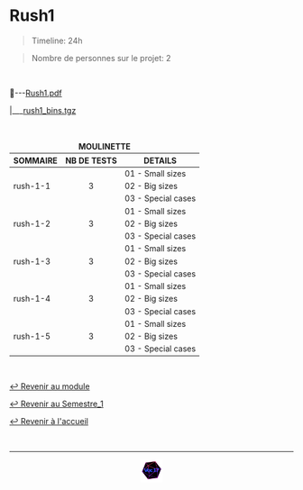 # Rush1

> Timeline: 24h

> Nombre de personnes sur le projet: 2

<br>

📂---[Rush1.pdf](https://github.com/Studio-17/Epitech-Subjects/blob/main/Semestre_1/B-CPE-100/Rushs/Rush1/Rush1.pdf)

|\_\_\_[rush1_bins.tgz](https://github.com/Studio-17/Epitech-Subjects/blob/main/Semestre_1/B-CPE-100/Rushs/Rush1/rush1_bins.tgz)

<br>

<table align="center">
    <thead>
    <tr>
        <td colspan="3" align="center"><strong>MOULINETTE</strong></td>
    </tr>
        <tr>
            <th>SOMMAIRE</th>
            <th>NB DE TESTS</th>
            <th>DETAILS</th>
        </tr>
    </thead>
    <tbody>
        <tr>
            <td rowspan="3">rush-1-1</td>
            <td rowspan="3" style="text-align: center;">3</td>
            <td>01 - Small sizes</td>
        </tr>
        <tr>
            <td>02 - Big sizes</td>
        </tr>
        <tr>
            <td>03 - Special cases</td>
        </tr>
        <tr>
            <td rowspan="3">rush-1-2</td>
            <td rowspan="3" style="text-align: center;">3</td>
            <td>01 - Small sizes</td>
        </tr>
        <tr>
            <td>02 - Big sizes</td>
        </tr>
        <tr>
            <td>03 - Special cases</td>
        </tr>
        <tr>
            <td rowspan="3">rush-1-3</td>
            <td rowspan="3" style="text-align: center;">3</td>
            <td>01 - Small sizes</td>
        </tr>
        <tr>
            <td>02 - Big sizes</td>
        </tr>
        <tr>
            <td>03 - Special cases</td>
        </tr>
        <tr>
            <td rowspan="3">rush-1-4</td>
            <td rowspan="3" style="text-align: center;">3</td>
            <td>01 - Small sizes</td>
        </tr>
        <tr>
            <td>02 - Big sizes</td>
        </tr>
        <tr>
            <td>03 - Special cases</td>
        </tr>
        <tr>
            <td rowspan="3">rush-1-5</td>
            <td rowspan="3" style="text-align: center;">3</td>
            <td>01 - Small sizes</td>
        </tr>
        <tr>
            <td>02 - Big sizes</td>
        </tr>
        <tr>
            <td>03 - Special cases</td>
        </tr>
    </tbody>
</table>

<br>

[↩️ Revenir au module](https://github.com/Studio-17/Epitech-Subjects/tree/main/Semestre_1/B-CPE-100)

[↩️ Revenir au Semestre_1](https://github.com/Studio-17/Epitech-Subjects/tree/main/Semestre_1)

[↩️ Revenir à l'accueil](https://github.com/Studio-17/Epitech-Subjects)

<br>

---

<div align="center">

<a href="https://github.com/Studio-17" target="_blank"><img src="../../../../voc17.gif" width="40"></a>

</div>
